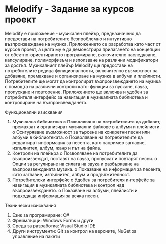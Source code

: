 # Melodify - Задание за курсов проект

 Melodify е приложение - музикален плейър, предназначено да предостави на потребителите безпроблемно и интуитивно възпроизвеждане на музика. Приложението се разработва като част от курсов проект, а целта му е да демонстрира прилагането на концепции от обектно-ориентираното програмиране, включително наследяване, капсулиране, полиморфизъм и използване на различни модификатори за достъп.
Музикалният плейър Melodify ще предостави на потребителите редица функционалности, включително възможност за добавяне, премахване и организиране на музика в албуми и плейлисти. Потребителите ще могат да контролират възпроизвеждането на музика с помощта на различни контроли като: функции за пускане, пауза, пропускане и повторение. Приложението ще включва и удобен за потребителя интерфейс за навигация в музикалната библиотека и контролиране на възпроизвеждането.

Функционални изисквания
1.	Музикална библиотека
o	Позволяване на потребителите да добавят, премахват и организират музикални файлове в албуми и плейлисти.
o	Осигуряване възможност за търсене на конкретни песни или албуми в библиотеката.
o	Позволяване на потребителите да редактират информация за песента, като например заглавие, изпълнител, албум, жанр и път на файла.
2.	Контроли на плейъра
o	Позволяване на потребителите да възпроизвеждат, поставят на пауза, пропускат и повтарят песни.
o	Опции за регулиране на силата на звука и разбъркване на възпроизвежданата музика.
o	Показване на информация за песента, като заглавие, изпълнител, албум и продължителност.
3.	Потребителски интерфейс
o	Удобен за потребителя интерфейс за навигация в музикалната библиотека и контрол над възпроизвеждането.
o	Показване на албуми, плейлисти и подходяща информация за всяка песен.

Технически изисквания
1.	Език за програмиране: C#
2.	Фреймлърци: Windows Forms и други
3.	Среда за разработка: Visual Studio IDE
4.	Други инструменти: Git за контрол на версиите, NuGet за управление на пакети
